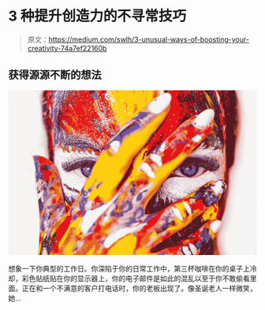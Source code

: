 # 3 种提升创造力的不寻常技巧

> 原文：<https://medium.com/swlh/3-unusual-ways-of-boosting-your-creativity-74a7ef22160b>

## 获得源源不断的想法

![](img/156f7a289b3601ba14b10c0cfcba9471.png)

想象一下你典型的工作日。你深陷于你的日常工作中，第三杯咖啡在你的桌子上冷却，彩色贴纸贴在你的显示器上，你的电子邮件是如此的混乱以至于你不敢偷看里面。正在和一个不满意的客户打电话时，你的老板出现了。像圣诞老人一样微笑，她…